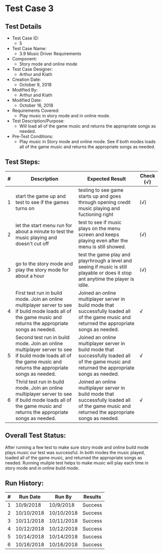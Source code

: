 # Test Case 3 

## Test Details

* Test Case ID:
  * 5
* Test Case Name:
  * 3.9 Music Driver Requirements
* Component: 
  * Story mode and online mode
* Test Case Designer:
  * Arthur and Kiath
* Creation Date:
  * October 9, 2018
* Modified By:
  * Arthur and Kiath
* Modified Date:
  * October 16, 2018
* Requirements Covered:
  * Play music in story mode and in online mode.
* Test Description/Purpose:
  * Will load all of the game music and returns the appropriate songs as needed.
* Pre-Test Conditions:
  * Play music in Story mode and online mode. See if both modes loads all of the game music and returns the appropriate songs as needed.
## Test Steps: 
| # | Description | Expected Result | Check (√) |
| --- | --- | --- | --- |
| 1 |start the game up and test to see if the games turns on |testing to see game starts up and goes through opening credit music playing and fuctioning right|(√)|
| 2 |let the start menu run for about a minute to test the music playing and doesn't cut off | test to see if music plays on the menu screen and keeps playing even after the menu is still showed. |(√)|
| 3 |go to the story mode and play the story mode for about a hour |test the game play and playrhrough a level and seeing if music is still playable or does it stop ant anytime the player is idile. |(√)|				
| 4 |First test run in build mode. Join an online multiplayer server to see if build mode loads all of the game music and returns the appropriate songs as needed.|Joined an online multiplayer server in build mode that successfully loaded all of the game music and returned the appropriate songs as needed.|√|			
| 5 |Second test run in build mode. Join an online multiplayer server to see if build mode loads all of the game music and returns the appropriate songs as needed.|Joined an online multiplayer server in build mode that successfully loaded all of the game music and returned the appropriate songs as needed.|√|			
| 6 |Thrid test run in build mode. Join an online multiplayer server to see if build mode loads all of the game music and returns the appropriate songs as needed.|Joined an online multiplayer server in build mode that successfully loaded all of the game music and returned the appropriate songs as needed.|√|						

## Overall Test Status: 
After running a few test to make sure story mode and online build mode plays music our test was successful. In both modes the music played, loaded all of the game music, and returned the appropriate songs as needed. Running muliple test helps to make music will play each time in story mode and in online build mode. 


## Run History:
| # |	Run Date |	Run By |	Results |
| --- | --- | --- | --- |
| 1 | 10/9/2018 | 10/9/2018 | Success |			
| 2 | 10/10/2018 | 10/10/2018 | Success |			
| 3 | 10/11/2018 | 10/11/2018 | Success |
| 4 | 10/12/2018 | 10/12/2018 | Success |
| 5 | 10/14/2018 | 10/14/2018 | Success |
| 6 | 10/16/2018 | 10/16/2018 | Success |
